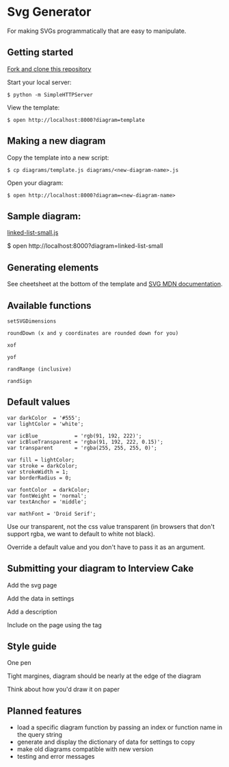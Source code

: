# Svg Generator

For making SVGs programmatically that are easy to manipulate.



## Getting started

[Fork and clone this repository](https://help.github.com/articles/fork-a-repo/)

Start your local server:

    $ python -m SimpleHTTPServer

View the template:

    $ open http://localhost:8000?diagram=template



## Making a new diagram

Copy the template into a new script:

    $ cp diagrams/template.js diagrams/<new-diagram-name>.js

Open your diagram:

    $ open http://localhost:8000?diagram=<new-diagram-name>



## Sample diagram:

[linked-list-small.js](diagrams/linked-list-small.js)

$ open http://localhost:8000?diagram=linked-list-small



## Generating elements

See cheetsheet at the bottom of the template and [SVG MDN documentation](https://developer.mozilla.org/en-US/docs/Web/SVG).



## Available functions

```
setSVGDimensions

roundDown (x and y coordinates are rounded down for you)

xof

yof

randRange (inclusive)

randSign
```



## Default values

```
var darkColor  = '#555';
var lightColor = 'white';

var icBlue            = 'rgb(91, 192, 222)';
var icBlueTransparent = 'rgba(91, 192, 222, 0.15)';
var transparent       = 'rgba(255, 255, 255, 0)';

var fill = lightColor;
var stroke = darkColor;
var strokeWidth = 1;
var borderRadius = 0;

var fontColor  = darkColor;
var fontWeight = 'normal';
var textAnchor = 'middle';

var mathFont = 'Droid Serif';

```

Use our transparent, not the css value transparent (in browsers that don't support rgba, we want to default to white not black).

Override a default value and you don't have to pass it as an argument.



## Submitting your diagram to Interview Cake

Add the svg page

Add the data in settings

Add a description

Include on the page using the tag



## Style guide

One pen

Tight margines, diagram should be nearly at the edge of the diagram

Think about how you'd draw it on paper



## Planned features

- load a specific diagram function by passing an index or function name in the query string
- generate and display the dictionary of data for settings to copy
- make old diagrams compatible with new version
- testing and error messages
